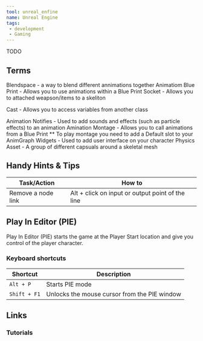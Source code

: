 ```yaml
---
tool: unreal_enfine
name: Unreal Engine
tags:
 - development
 - Gaming
--- 
```


TODO
<!--more-->

## Terms

Blendspace - a way to blend different annimations together
Animatiom Blue Print - Allows you to use animations within a Blue Print
Socket - Allows you to attached weapson/items to a skeliton

Cast - Allows you to access variables from another class

Animation Notifies - Used to add sounds and effects (such as particle effects) to an animation
Amination Montage - Allows you to call animations from a Blue Print
    ** To play montage you need to add a Default slot to your AnimGraph
Widgets - Used to add user interface on your character
Physics Asset - A group of different capsuals around a skeletal mesh


## Handy Hints & Tips

| Task/Action | How to |
| ----- | ---- | 
| Remove a node link | Alt + click on input or output point of the line |

## Play In Editor (PIE)

Play In Editor (PIE) starts the game at the Player Start location and give you control of the player character.

### Keyboard shortcuts

| Shortcut | Description |
| ---- | ----|
| `Alt + P` | Starts PIE mode |
| `Shift + F1` | Unlocks the mouse cursor from the PIE window |


## Links

### Tutorials

